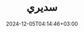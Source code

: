 ---
title: "سديري"
date: 2024-12-05T04:14:46+03:00
draft: false
pargraph1: "استمتع بالراحة والنعومة مع سدرينا القطني. صُمم هذا السديري ليمنحك أقصى درجات الراحة طوال اليوم. مصنوع من مزيج من القطن والألياف الاصطناعية، يوفر هذا السديري تهوية ممتازة وامتصاصًا عاليًا للرطوبة، مما يجعلك تشعر بالانتعاش والراحة في جميع الأوقات."
pargraph2: "
    يتميز تصميم هذا السديري بقصته الكلاسيكية وألوانه المتعددة، مما يجعله قطعة أساسية في أي خزانة ملابس. سواء كنت ترتديه في المنزل أو للخروج، فإن هذا السديري سيضفي لمسة من الأناقة على إطلالتك.
"
heroImg: "../../images/product/vest/main.png"
image1: "../../images/product/vest/image1.png"
image2: "../../images/product/vest/image2.png"
image3: "../../images/product/vest/image3.png"
image4: "../../images/product/vest/image4.png"
image5: "../../images/product/vest/image5.png"
image6: "../../images/product/vest/image6.png"
image7: "../../images/product/vest/image7.png"
---